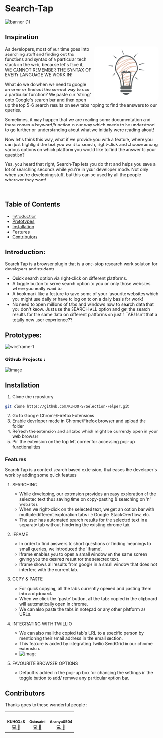 # Search-Tap

![banner (1)](https://user-images.githubusercontent.com/56020411/127701851-2abcf11a-48f4-4b71-8100-4d7688940831.png)

## Inspiration

<img src="assets/images/bulb.png" align="right" alt="Inspiration" style="margin-left: 10px; border-radius: 10px;" width="210" height="178">

As developers, most of our time goes into searching stuff and finding out the functions and syntax of a particular tech stack on the web, because let's face it, WE CANNOT REMEMBER THE SYNTAX OF EVERY LANGUAGE WE WORK IN!

What do we do when we need to google an error or find out the correct way to use a particular function? We paste our 'string' onto Google's search bar and then open up the top 5-6 search results on new tabs hoping to find the answers to our queries.

Sometimes, it may happen that we are reading some documentation and there comes a keyword/function in our way which needs to be understood to go further on understanding about what we initially were reading about!

Now let's think this way, what if we provide you with a feature, where you can just highlight the text you want to search, right-click and choose among various options on which platform you would like to find the answer to your question?

Yes, you heard that right, Search-Tap lets you do that and helps you save a lot of searching seconds while you're in your developer mode. Not only when you're developing stuff, but this can be used by all the people wherever they want!

<br>

## Table of Contents
* [Introduction](#introduction)
* [Prototypes](#prototypes)
* [Installation](#installation)
* [Features](#features)
* [Contributors](#contributors)

## Introduction:
Search Tap is a browser plugin that is a one-stop research work solution for developers and students.
- Quick search option via right-click on different platforms.
- A toggle button to serve search option to you on only those websites where you really want to
- A bookmark like a feature to save some of your favourite websites which you might use daily or have to log on to on a daily basis for work!
- No need to open millions of tabs and windows now to search data that you don't know. Just use the SEARCH ALL option and get the search results for the same data on different platforms on just 1 TAB! Isn't that a totally new user experience??

## Prototypes:
![wireframe-1](https://user-images.githubusercontent.com/56020411/128554440-abf71347-6d3a-406e-bdf3-421bde012e90.png)


### Github Projects :
![image](https://user-images.githubusercontent.com/45617530/128562230-4a06c8d4-354f-4466-9fde-4fc70cbf3921.png)


## Installation

1. Clone the repository
```sh
git clone https://github.com/KUHOO-S/Selection-Helper.git
```
2. Go to Google Chrome/Firefox Extensions
3. Enable developer mode in Chrome/Firefox browser and upload the folder
4. Refresh the extension and all tabs which might be currently open in your web browser
5. Pin the extension on the top left corner for accessing pop-up functionalities

### Features
Search Tap is a context search based extension, that eases the developer's work by adding some quick featues
1. SEARCHING
    - While developing, our extension provides an easy exploration of the selected text thus saving time on copy-pasting & searching on 'n' websites.
    - When we right-click on the selected text, we get an option bar with multiple different exploration tabs i.e Google, StackOverflow, etc.
    - The user has automated search results for the selected text in a separate tab without hindering the existing chrome tab.

2. IFRAME
    - In order to find answers to short questions or finding meanings to small queries, we introduced the 'iframe'.
    - Iframe enables you to open a small window on the same screen giving you the desired result for the selected text.
    - Iframe shows all results from google in a small window that does not interfere with the current tab.
 
3. COPY & PASTE
    - For quick copying, all the tabs currently opened and pasting them into a clipboard.
    - When we click the 'paste' button, all the tabs copied in the clipboard will automatically open in chrome.
    - We can also paste the tabs in notepad or any other platform as URLs.


4. INTEGRATING WITH TWILLIO
    - We can also mail the copied tab's URL to a specific person by mentioning their email address in the email section.
    - This feature is added by integrating Twilio SendGrid in our chrome extension.
    - ![image](https://user-images.githubusercontent.com/45617530/128563414-8174cfc5-e7a5-462c-92f3-576577e1fe2b.png)

5. FAVOURITE BROWSER OPTIONS
    - Default is added in the pop-up box for changing the settings in the toggle button to add/ remove any particular option bar.

## Contributors

Thanks goes to these wonderful people :

<!-- ALL-CONTRIBUTORS-LIST:START - Do not remove or modify this section -->
<!-- prettier-ignore-start -->
<!-- markdownlint-disable -->
<table>
  <tr>
    <td align="center"><a href="https://github.com/KUHOO-S"><img src="https://avatars2.githubusercontent.com/u/45617530?s=460&u=e8f348e1baa81db8b5d7358c959f89b4f8c2f6c8&v=4" width="100px;" alt=""/><br /><sub><b>KUHOO-S</b></sub></a><br /><a href="https://github.com/KUHOO-S/Selection-Helper/commits?author=KUHOO-S" title="Code,Doccumentation">💻 📖</a></td>
    <td align="center"><a href="https://github.com/oshinsaini"><img src="https://avatars.githubusercontent.com/u/56020411?v=4" width="100px;" alt=""/><br /><sub><b>Osinsaini</b></sub></a><br /><a href="https://github.com/KUHOO-S/Selection-Helper/commits?author=oshinsaini" title="Code,Design">💻 🎨</a></td>
    <td align="center"><a href="https://github.com/ananya0504"><img src="https://avatars.githubusercontent.com/u/50453232?v=4" width="100px;" alt=""/><br /><sub><b>Ananya0504</b></sub></a><br /><a href="https://github.com/KUHOO-S/Selection-Helper/commits?author=ananya0504" title="Code,Design">💻 🎨</a></td>
  </tr>
</table>


<!-- markdownlint-enable -->
<!-- prettier-ignore-end -->
<!-- ALL-CONTRIBUTORS-LIST:END -->

